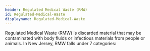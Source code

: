 ```yaml
---
header: Regulated Medical Waste (RMW)
id: Regulated-Medical-Waste
displayname: Regulated-Medical-Waste
---
```

Regulated Medical Waste (RMW) is discarded material that may be contaminated with body fluids or infectious materials from people or animals. In New Jersey, RMW falls under 7 categories: